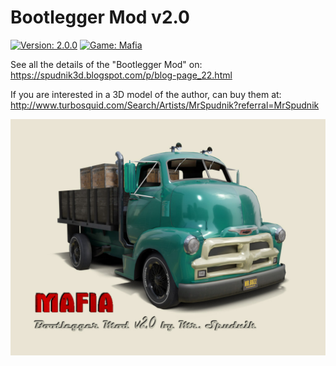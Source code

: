 # Bootlegger Mod v2.0

[![Version: 2.0.0](https://img.shields.io/badge/version-2.0.0-lightgrey.svg)](https://github.com/AlSpudnik/Bootlegger-Mod-v2.0)
[![Game: Mafia](https://img.shields.io/badge/game-mafia-red.svg)]()

See all the details of the "Bootlegger Mod" on:
https://spudnik3d.blogspot.com/p/blog-page_22.html

If you are interested in a 3D model of the author, can buy them at:
http://www.turbosquid.com/Search/Artists/MrSpudnik?referral=MrSpudnik

<img src="https://github.com/AlSpudnik/Bootlegger-Mod-v2.0/blob/main/bootlogo_v2.0.jpg" alt="">
